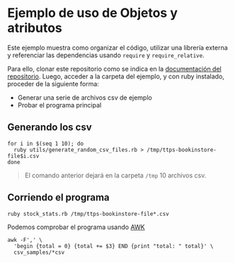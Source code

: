 # Ejemplo de uso de Objetos y atributos

Este ejemplo muestra como organizar el código, utilizar una librería externa y
referenciar las dependencias usando `require` y `require_relative`.

Para ello, clonar este repositorio como se indica en la [documentación del
repositorio](/README.md). Luego, acceder a la carpeta del ejemplo, y con ruby
instalado, proceder de la siguiente forma:

* Generar una serie de archivos csv de ejemplo
* Probar el programa principal

## Generando los csv

```
for i in $(seq 1 10); do 
  ruby utils/generate_random_csv_files.rb > /tmp/ttps-bookinstore-file$i.csv
done
```
> El comando anterior dejará en la carpeta `/tmp` 10 archivos csv.

## Corriendo el programa

```
ruby stock_stats.rb /tmp/ttps-bookinstore-file*.csv
```

Podemos comprobar el programa usando [AWK](https://www.gnu.org/software/gawk/)

```
awk -F',' \
  'begin {total = 0} {total += $3} END {print "total: " total}' \
  csv_samples/*csv
```
